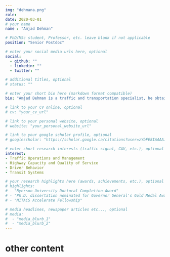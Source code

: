 ```yaml
---
img: "dehmana.png"
role: 
date: 2020-03-01
# your name
name : "Amjad Dehman"

# PhD/MSc student, Professor, etc. leave blank if not applicable
position: "Senior Postdoc" 

# enter your social media urls here, optional
social: 
  - github: ""
  - linkedin: ""
  - twitter: ""

# additional titles, optional
# status: ""

# enter your short bio here (markdown format compatible)
bio: "Amjad Dehman is a traffic and transportation specialist, he obtained his Master and PhD degrees in Transportation Engineering and Planning from Marquette University, State of Wisconsin, USA, and received his Bachelor degree in Civil Engineering from Damascus University. Amjad has over ten years of work experience in transportation, working with private consultants, research institutes, and universities in the USA, EU, and Middle East. His industrial experience comprised different transportation projects, including traffic operations, traffic impact studies, parking analysis, traffic modeling, highway design, and public transit. Influenced by his industrial background, he likes to gear his research works and academic publications towards the industry focusing on practice-ready and applied research works. He has also an extensive teaching experience comprising undergraduate and post-graduate engineering courses. He joined the Laboratory of Innovations in Transportation (Litrans) as a senior researcher and is supervised by Dr. Bilal Farooq. His current research efforts focus on traffic management and operations at smart work zones with the aim to enhance traffic flow performance at work zones by deploying the capabilities of smart systems, smart vehicles, and their data. He likes sports and traveling, it is very difficult for him to get bored by any of the two!" 

# link to your CV online, optional
# cv: "your_cv_url" 

# link to your personal website, optional
# website: "your_personal_website_url" 

# link to your google scholar profile, optional
# googlescholar: "https://scholar.google.ca/citations?user=zYbFE8IAAAAJ&hl=en" 

# enter short research interests (traffic signal, CAV, etc.), optional
interest: 
- Traffic Operations and Management
- Highway Capacity and Quality of Service
- Driver Behavior
- Transit Systems

# your research highlights here (awards, achievements, etc.), optional
# highlights: 
# - "Ryerson University Doctoral Completion Award"
# - "Ph.D. dissertation nominated for Governor General's Gold Medal Award"
# - "MITACS Accelerate Fellowship" 

# media headlines, newspaper articles etc..., optional
# media: 
#  - "media_blurb_1"
#  - "media_blurb_2" 
---
```

# other content
